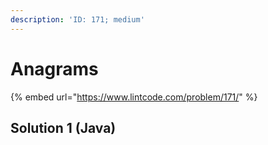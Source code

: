 ```yaml
---
description: 'ID: 171; medium'
---
```


# Anagrams

{% embed url="https://www.lintcode.com/problem/171/" %}

## Solution 1 \(Java\)

```java

```

